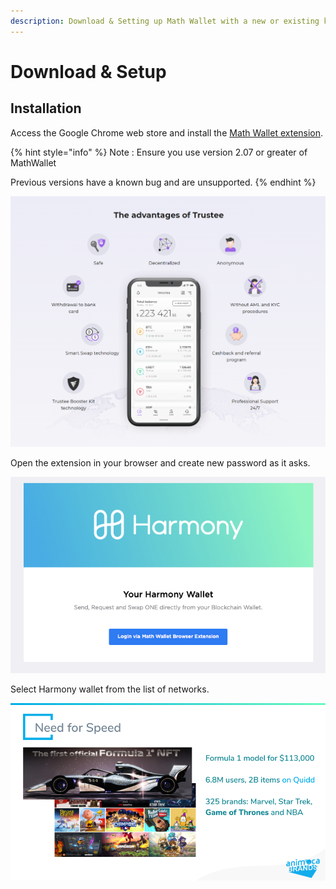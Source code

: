 ```yaml
---
description: Download & Setting up Math Wallet with a new or existing key
---
```


# Download & Setup

## Installation

Access the Google Chrome web store and install the [Math Wallet extension](https://chrome.google.com/webstore/detail/math-wallet/afbcbjpbpfadlkmhmclhkeeodmamcflc?hl=en).

{% hint style="info" %}
Note : Ensure you use version 2.07 or greater of MathWallet

Previous versions have a known bug and are unsupported.
{% endhint %}

![](../../.gitbook/assets/image%20%2827%29.png)

Open the extension in your browser and create new password as it asks.

![](../../.gitbook/assets/image%20%2821%29.png)

Select Harmony wallet from the list of networks.

![](../../.gitbook/assets/image%20%2833%29.png)



